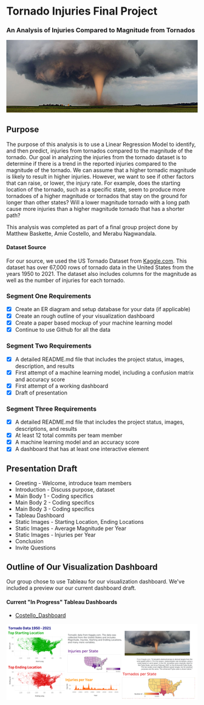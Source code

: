 # Tornado Injuries Final Project
### An Analysis of Injuries Compared to Magnitude from Tornados
![tornado_cover](https://github.com/amiecostello22/Tornado_Alley/blob/main/images/tornado_cover.png)

## Purpose
The purpose of this analysis is to use a Linear Regression Model to identify, and then predict, injuries from tornados compared to the magnitude of the tornado. Our goal in analyzing the injuries from the tornado dataset is to determine if there is a trend in the reported injuries compared to the magnitude of the tornado. We can assume that a higher tornadic magnitude is likely to result in higher injuries. However, we want to see if other factors that can raise, or lower,  the injury rate. For example, does the starting location of the tornado, such as a specific state, seem to produce more tornadoes of a higher magnitude or tornados that stay on the ground for longer than other states? Will a lower magnitude tornado with a long path cause more injuries than a higher magnitude tornado that has a shorter path?

This analysis was completed as part of a final group project done by Matthew Baskette, Amie Costello, and Merabu Nagwandala. 

#### Dataset Source
For our source, we used the US Tornado Dataset from [Kaggle.com](https://www.kaggle.com/datasets/danbraswell/us-tornado-dataset-1950-2021). 
This dataset has over 67,000 rows of tornado data in the United States from the years 1950 to 2021. The dataset also includes columns for the magnitude as well as the number of injuries for each tornado.
 
 ### Segment One Requirements
- [x] Create an ER diagram and setup database for your data (if applicable)
- [x] Create an rough outline of your visualization dashboard
- [x] Create a paper based mockup of your machine learning model
- [x] Continue to use Github for all the data
 
 ### Segment Two Requirements
- [x] A detailed README.md file that includes the project status, images, description, and results
- [x] First attempt of a machine learning model, including a confusion matrix and accuracy score
- [x] First attempt of a working dashboard
- [x] Draft of presentation

 ### Segment Three Requirements
- [x] A detailed README.md file that includes the project status, images, descriptions, and results
- [x] At least 12 total commits per team member
- [x] A machine learning model and an accuracy score
- [x] A dashboard that has at least one interactive element
 
 ## Presentation Draft
 - Greeting - Welcome, introduce team members
 - Introduction - Discuss purpose, dataset
 - Main Body 1 - Coding specifics
 - Main Body 2 - Coding specifics
 - Main Body 3 - Coding specifics
 - Tableau Dashboard
 - Static Images - Starting Location, Ending Locations
 - Static Images - Average Magnitude per Year
 - Static Images - Injuries per Year
 - Conclusion
 - Invite Questions
 
## Outline of Our Visualization Dashboard
Our group chose to use Tableau for our visualization dashboard. We've included a preview our our current dashboard draft.

#### Current "In Progress" Tableau Dashboards
- [Costello_Dashboard](https://public.tableau.com/app/profile/amie.costello/viz/TornadoDataDashboard/Dashboard1)

![Dashboard_Rough_Draft](https://github.com/amiecostello22/Tornado_Alley/blob/main/images/Dashboard_draft.png)



